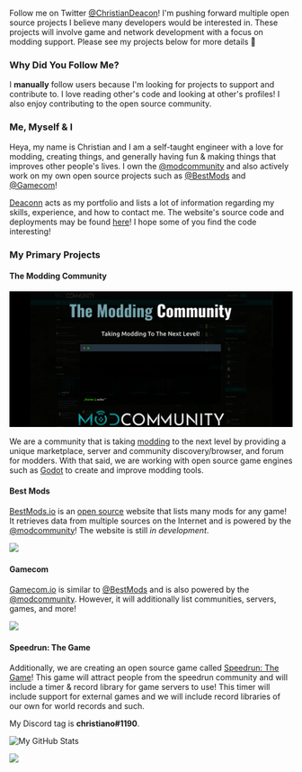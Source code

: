 Follow me on Twitter [@ChristianDeacon](https://twitter.com/ChristianDeacon)! I'm pushing forward multiple open source projects I believe many developers would be interested in. These projects will involve game and network development with a focus on modding support. Please see my projects below for more details 🙂

### Why Did You Follow Me?
I **manually** follow users because I'm looking for projects to support and contribute to. I love reading other's code and looking at other's profiles! I also enjoy contributing to the open source community.

### Me, Myself & I
Heya, my name is Christian and I am a self-taught engineer with a love for modding, creating things, and generally having fun & making things that improves other people's lives. I own the [@modcommunity](https://github.com/modcommunity) and also actively work on my own open source projects such as [@BestMods](https://github.com/BestMods) and [@Gamecom](https://github.com/gamemann/gamecom)!

[Deaconn](https://deaconn.net/) acts as my portfolio and lists a lot of information regarding my skills, experience, and how to contact me. The website's source code and deployments may be found [here](https://github.com/Deaconn-net)! I hope some of you find the code interesting!

### My Primary Projects
#### The Modding Community
<a href="https://moddingcommunity.com/about" target="_blank"><img src="https://github.com/Deaconn-net/Misc/blob/main/TMC.gif" data-canonical-src="https://github.com/Deaconn-net/Misc/blob/main/TMC.gif" /></a>

We are a community that is taking [modding](https://docs.google.com/presentation/d/e/2PACX-1vSlROYETsWYlJkqM7y9J5qeHRjh6ZY6Liv0RIkxSX6EjQ7X3_kzQFkp3HNHtebks8YAe3e2QV2lBmka/pub?slide=id.g155efb98b4d_0_10) to the next level by providing a unique marketplace, server and community discovery/browser, and forum for modders. With that said, we are working with open source game engines such as [Godot](https://godotengine.org) to create and improve modding tools.

#### Best Mods
[BestMods.io](https://bestmods.io) is an [open source](https://github.com/BestMods) website that lists many mods for any game! It retrieves data from multiple sources on the Internet and is powered by the [@modcommunity](https://github.com/modcommunity)! The website is still *in development*.

<a href="https://bestmods.io/" target="_blank"><img src="https://github.com/BestMods/bestmods/blob/master/preview.jpeg" data-canonical-src="https://github.com/BestMods/bestmods/blob/master/preview.jpeg" /></a>

#### Gamecom
[Gamecom.io](https://gamecom.io) is similar to [@BestMods](https://github.com/BestMods) and is also powered by the [@modcommunity](https://github.com/modcommunity). However, it will additionally list communities, servers, games, and more!

<a href="https://gamecom.io/" target="_blank"><img src="https://github.com/gamemann/gamecom/blob/master/preview.jpeg" data-canonical-src="https://github.com/gamemann/gamecom/blob/master/preview.jpeg" /></a>

#### Speedrun: The Game
Additionally, we are creating an open source game called [Speedrun: The Game](https://github.com/speedruntg)! This game will attract people from the speedrun community and will include a timer & record library for game servers to use! This timer will include support for external games and we will include record libraries of our own for world records and such.

My Discord tag is **christiano#1190**.

![My GitHub Stats](https://github-readme-stats.vercel.app/api?username=gamemann&show_icons=true&theme=blue-green&count_private=true&include_all_commits=true&border_color=001F1E&text_color=09d672&icon_color=00C2C2&title_color=00F1E9&custom_title=My%20Stats)

![](https://komarev.com/ghpvc/?username=gamemann&label=Views&color=116262)
